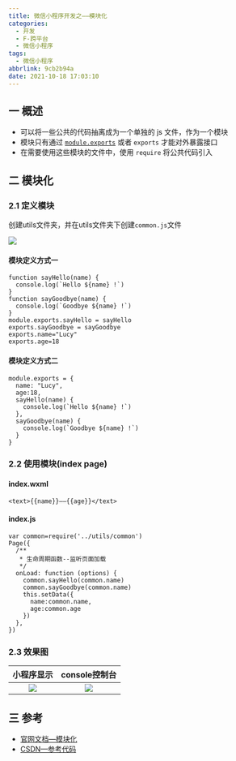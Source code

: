 ```yaml
---
title: 微信小程序开发之——模块化
categories:
  - 开发
  - F-跨平台
  - 微信小程序
tags:
  - 微信小程序
abbrlink: 9cb2b94a
date: 2021-10-18 17:03:10
---
```

## 一 概述

* 可以将一些公共的代码抽离成为一个单独的 js 文件，作为一个模块
* 模块只有通过 [`module.exports`](https://developers.weixin.qq.com/miniprogram/dev/reference/api/module.html) 或者 `exports` 才能对外暴露接口
* 在需要使用这些模块的文件中，使用 `require` 将公共代码引入

<!--more-->

## 二 模块化

### 2.1 定义模块

创建utils文件夹，并在utils文件夹下创建`common.js`文件

![][1]

#### 模块定义方式一

```
function sayHello(name) {
  console.log(`Hello ${name} !`)
}
function sayGoodbye(name) {
  console.log(`Goodbye ${name} !`)
}
module.exports.sayHello = sayHello
exports.sayGoodbye = sayGoodbye
exports.name="Lucy"
exports.age=18
```

#### 模块定义方式二

```
module.exports = {
  name: "Lucy",
  age:18,
  sayHello(name) {
    console.log(`Hello ${name} !`)
  },
  sayGoodbye(name) {
    console.log(`Goodbye ${name} !`)
  }
}
```

### 2.2 使用模块(index page)

#### index.wxml

```
<text>{{name}}——{{age}}</text>
```

#### index.js

```
var common=require('../utils/common')
Page({
  /**
   * 生命周期函数--监听页面加载
   */
  onLoad: function (options) {
    common.sayHello(common.name)
    common.sayGoodbye(common.name)
    this.setData({
      name:common.name,
      age:common.age
    })
  },
})
```

### 2.3 效果图

| 小程序显示 | console控制台 |
| :--------: | :-----------: |
|   ![][2]   |    ![][3]     |

## 三 参考

* [官网文档—模块化](https://developers.weixin.qq.com/miniprogram/dev/framework/app-service/module.html)
* [CSDN—参考代码](https://download.csdn.net/download/Calvin_zhou/33239869)




[1]:https://raw.githubusercontent.com/PGzxc/CDN/master/blog-wechat/wechat-module-utils-create.png
[2]:https://raw.githubusercontent.com/PGzxc/CDN/master/blog-wechat/wechat-module-page-view.png
[3]:https://raw.githubusercontent.com/PGzxc/CDN/master/blog-wechat/wechat-module-console-view.png